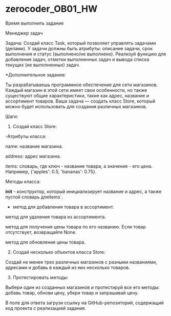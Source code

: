# zerocoder_OB01_HW
Время выполнить задание

Менеджер задач

Задача: Создай класс Task, который позволяет управлять задачами (делами). У задачи должны быть атрибуты: описание задачи, срок выполнения и статус (выполнено/не выполнено). Реализуй функцию для добавления задач, отметки выполненных задач и вывода списка текущих (не выполненных) задач.

*Дополнительное задание:

Ты разрабатываешь программное обеспечение для сети магазинов. Каждый магазин в этой сети имеет свои особенности, но также существуют общие характеристики, такие как адрес, название и ассортимент товаров. Ваша задача — создать класс Store, который можно будет использовать для создания различных магазинов.

Шаги:

1. Создай класс Store:

-Атрибуты класса:

name: название магазина.

address: адрес магазина.

items: словарь, где ключ - название товара, а значение - его цена. Например, {'apples': 0.5, 'bananas': 0.75}.

Методы класса:

__init__ - конструктор, который инициализирует название и адрес, а также пустой словарь дляitems`.

-  метод для добавления товара в ассортимент.

метод для удаления товара из ассортимента.

метод для получения цены товара по его названию. Если товар отсутствует, возвращайте None.

метод для обновления цены товара.

2. Создай несколько объектов класса Store:

Создай не менее трех различных магазинов с разными названиями, адресами и добавь в каждый из них несколько товаров.

3. Протестировать методы:

Выбери один из созданных магазинов и протестируй все его методы: добавь товар, обнови цену, убери товар и запрашивай цену.

В поле для ответа загрузи ссылку на GitHub-репозиторий, содержащий код проекта с реализацией задания.